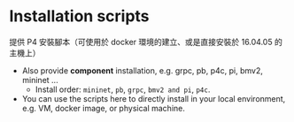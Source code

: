 # Installation scripts

提供 P4 安裝腳本（可使用於 docker 環境的建立、或是直接安裝於 16.04.05 的主機上）

* Also provide **component** installation, e.g. grpc, pb, p4c, pi, bmv2, mininet ...
    * Install order: `mininet`, `pb`, `grpc`, `bmv2 and pi`, `p4c`.
* You can use the scripts here to directly install in your local environment, e.g. VM, docker image, or physical machine.
